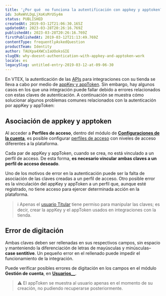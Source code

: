 ```yaml
---
title: '¿Por qué  no funciona la autentificación con appkey y apptoken?'
id: 3oReWVLDgLjXoKsMrUSy4m
status: PUBLISHED
createdAt: 2019-03-12T21:06:30.165Z
updatedAt: 2023-03-28T20:26:16.769Z
publishedAt: 2023-03-28T20:26:16.769Z
firstPublishedAt: 2019-03-12T21:13:49.769Z
contentType: frequentlyAskedQuestion
productTeam: Identity
author: TAUXpa4XWCsIaUOoksGIE
slugEN: why-doesnt-authentication-with-appkey-and-apptoken-work
locale: es
legacySlug: untitled-entry-2019-03-12-at-09-06-30
---
```


En VTEX, la autenticación de las [APIs](https://developers.vtex.com/vtex-developer-docs/docs/getting-started-list-of-rest-apis) para integraciones con su tienda se lleva a cabo por medio de [appKey y appToken](https://developers.vtex.com/vtex-developer-docs/docs/getting-started-authentication). Sin embargo, hay algunos casos en los que una integración puede fallar debido a errores relacionados con estas claves de autenticación. A continuación se muestra cómo solucionar algunos problemas comunes relacionados con la autenticación por appKey y appToken: 

## Asociación de appkey y apptoken

Al acceder a __Perfiles de acceso__, dentro del módulo de __[Configuraciones de la cuenta]( https://help.vtex.com/es/tutorial/visao-geral-configuracoes-da-conta--6USYxLuzNt4uAkvjdPF7I8)__, es posible configurar [perfiles de acceso](https://help.vtex.com/es/tutorial/perfiles-de-acceso--7HKK5Uau2H6wxE1rH5oRbc) con niveles de acceso diferentes a la plataforma.

Cada par de appKey y appToken, cuando se crea, no está vinculado a un perfil de acceso. De esta forma, __es necesario vincular ambas claves a un perfil de acceso deseado__.

Uno de los motivos de error en la autenticación puede ser la falta de asociación de las claves creadas a un perfil de acceso. Otro posible error es la vinculación del appKey y appToken a un perfil que, aunque esté registrado, no tiene acceso para ejercer determinada acción en la plataforma.

> ℹ️ Apenas el [usuario Titular](https://help.vtex.com/es/tutorial/que-es-el-usuario-master--3oPr7YuIkEYqUGmEqIMSEy) tiene permiso para manipular las claves; es decir, crear la appKey y el appToken usados en integraciones con la tienda.

## Error de digitación

Ambas claves deben ser rellenadas en sus respectivos campos, sin espacio y manteniendo la diferenciación de letras de mayúsculas y minúsculas– __case sentitive__. Un pequeño error en el rellenado puede impedir el funcionamiento de la integración.

Puede verificar posibles errores de digitación en los campos en el módulo __Gestión de cuenta__, en __[Usuarios__](https://help.vtex.com/es/tutorial/administrar-usuarios--tutorials_512)__. 

> ⚠️ El appToken se muestra al usuario apenas en el momento de su creación, no pudiendo recuperarse posteriormente.

